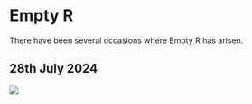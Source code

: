 # Empty R

There have been several occasions where Empty R has arisen.

## 28th July 2024

![ ](https://www.mtr.com.hk/ch/customer/images/promotion/ktlsuspension/ktl-service-suspension-route-tc.png)
